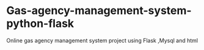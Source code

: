 # Gas-agency-management-system-python-flask
Online gas agency management system project using Flask ,Mysql and html
